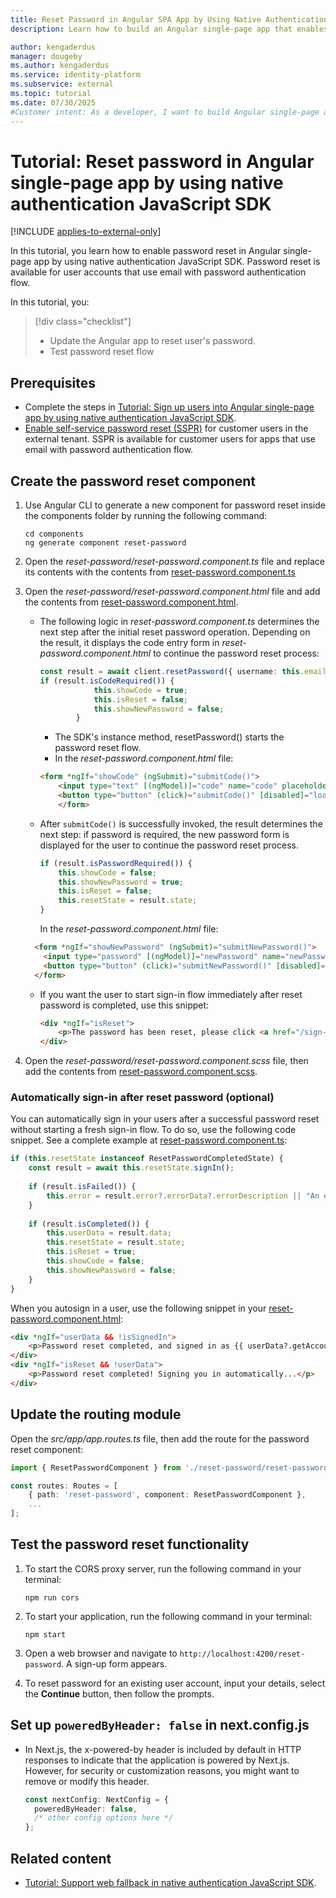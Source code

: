 ```yaml
---
title: Reset Password in Angular SPA App by Using Native Authentication JavaScript SDK
description: Learn how to build an Angular single-page app that enables users to reset their passwords by using native authentication JavaScript SDK.

author: kengaderdus
manager: dougeby
ms.author: kengaderdus
ms.service: identity-platform
ms.subservice: external
ms.topic: tutorial
ms.date: 07/30/2025
#Customer intent: As a developer, I want to build Angular single-page application that uses native authentication JavaScript SDK so that I can sign in users with a username (email) and password or email with one-time passcode.
---
```


# Tutorial: Reset password in Angular single-page app by using native authentication JavaScript SDK

[!INCLUDE [applies-to-external-only](../external-id/includes/applies-to-external-only.md)]

In this tutorial, you learn how to enable password reset in Angular single-page app by using native authentication JavaScript SDK. Password reset is available for user accounts that use email with password authentication flow.

In this tutorial, you:

>[!div class="checklist"]
>
> - Update the Angular app to reset user's password.
> - Test password reset flow


## Prerequisites

- Complete the steps in [Tutorial: Sign up users into Angular single-page app by using native authentication JavaScript SDK](tutorial-native-authentication-single-page-app-angular-sign-up.md).
- [Enable self-service password reset (SSPR)](../external-id/customers/how-to-enable-password-reset-customers.md) for customer users in the external tenant. SSPR is available for customer users for apps that use email with password authentication flow.


## Create the password reset component

1. Use Angular CLI to generate a new component for password reset inside the components folder by running the following command:

    ```console
    cd components
    ng generate component reset-password
    ```

1. Open the *reset-password/reset-password.component.ts* file and replace its contents with the contents from [reset-password.component.ts](https://github.com/Azure-Samples/ms-identity-ciam-native-javascript-samples/blob/main/typescript/native-auth/angular-sample/src/app/components/reset-password/reset-password.component.ts)

1. Open the *reset-password/reset-password.component.html* file and add the contents from [reset-password.component.html](https://github.com/Azure-Samples/ms-identity-ciam-native-javascript-samples/blob/main/typescript/native-auth/angular-sample/src/app/components/reset-password/reset-password.component.html).

    - The following logic in *reset-password.component.ts* determines the next step after the initial reset password operation. Depending on the result, it displays the code entry form in *reset-password.component.html* to continue the password reset process:

        ```typescript
        const result = await client.resetPassword({ username: this.email });
        if (result.isCodeRequired()) {
                    this.showCode = true;
                    this.isReset = false;
                    this.showNewPassword = false;
                }
        ```
        - The SDK's instance method, resetPassword() starts the password reset flow.
        - In the *reset-password.component.html* file:
        
        ```html
        <form *ngIf="showCode" (ngSubmit)="submitCode()">
            <input type="text" [(ngModel)]="code" name="code" placeholder="OTP Code" required />
            <button type="button" (click)="submitCode()" [disabled]="loading">{{ loading ? 'Verifying...' : 'Verify Code' }}</button>
            </form>
        ```

    - After `submitCode()` is successfully invoked, the result determines the next step: if password is required, the new password form is displayed for the user to continue the password reset process.

        ```typescript
        if (result.isPasswordRequired()) {
            this.showCode = false;
            this.showNewPassword = true;
            this.isReset = false;
            this.resetState = result.state;
        }
        ```

       In the *reset-password.component.html* file:

    ```html
      <form *ngIf="showNewPassword" (ngSubmit)="submitNewPassword()">
        <input type="password" [(ngModel)]="newPassword" name="newPassword" placeholder="New Password" required />
        <button type="button" (click)="submitNewPassword()" [disabled]="loading">{{ loading ? 'Submitting...' : 'Submit New Password' }}</button>
      </form>
    ```

    - If you want the user to start sign-in flow immediately after reset password is completed, use this snippet:

        ```html
        <div *ngIf="isReset">
            <p>The password has been reset, please click <a href="/sign-in">here</a> to sign in.</p>
        </div>
        ```

1. Open the *reset-password/reset-password.component.scss* file, then add the contents from [reset-password.component.scss](https://github.com/Azure-Samples/ms-identity-ciam-native-javascript-samples/blob/main/typescript/native-auth/angular-sample/src/app/components/reset-password/reset-password.component.scss).

### Automatically sign-in after reset password (optional)

You can automatically sign in your users after a successful password reset without starting a fresh sign-in flow. To do so, use the following code snippet. See a complete example at [reset-password.component.ts](https://github.com/Azure-Samples/ms-identity-ciam-native-javascript-samples/blob/main/typescript/native-auth/angular-sample/src/app/components/reset-password/reset-password.component.ts):


```typescript
if (this.resetState instanceof ResetPasswordCompletedState) {
    const result = await this.resetState.signIn();
    
    if (result.isFailed()) {
        this.error = result.error?.errorData?.errorDescription || "An error occurred during auto sign-in";
    }
    
    if (result.isCompleted()) {
        this.userData = result.data;
        this.resetState = result.state;
        this.isReset = true;
        this.showCode = false;
        this.showNewPassword = false;
    }
}
```

When you autosign in a user, use the following snippet in your [reset-password.component.html](https://github.com/Azure-Samples/ms-identity-ciam-native-javascript-samples/blob/main/typescript/native-auth/angular-sample/src/app/components/reset-password/reset-password.component.html):

```html
<div *ngIf="userData && !isSignedIn">
    <p>Password reset completed, and signed in as {{ userData?.getAccount()?.username }}</p>
</div>
<div *ngIf="isReset && !userData">
    <p>Password reset completed! Signing you in automatically...</p>
</div>
```

## Update the routing module

Open the *src/app/app.routes.ts* file, then add the route for the password reset component:

```typescript
import { ResetPasswordComponent } from './reset-password/reset-password.component';

const routes: Routes = [
    { path: 'reset-password', component: ResetPasswordComponent },
    ...
];
```

## Test the password reset functionality

1. To start the CORS proxy server, run the following command in your terminal:
    ```console
    npm run cors
    ```

1. To start your application, run the following command in your terminal:

    ```console
    npm start
    ```

1. Open a web browser and navigate to `http://localhost:4200/reset-password`. A sign-up form appears.

1. To reset password for an existing user account, input your details, select the **Continue** button, then follow the prompts.

## Set up `poweredByHeader: false` in next.config.js

- In Next.js, the x-powered-by header is included by default in HTTP responses to indicate that the application is powered by Next.js. However, for security or customization reasons, you might want to remove or modify this header.

    ```typescript
    const nextConfig: NextConfig = {
      poweredByHeader: false,
      /* other config options here */
    };
    ```

## Related content

- [Tutorial: Support web fallback in native authentication JavaScript SDK](tutorial-native-authentication-single-page-app-javascript-sdk-web-fallback.md?tabs=angular).
